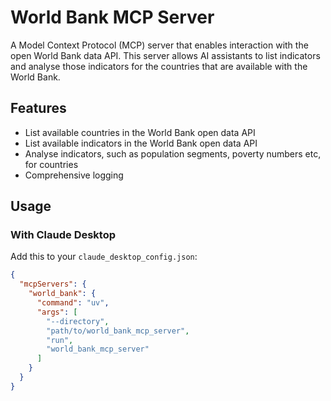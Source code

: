 # World Bank MCP Server

A Model Context Protocol (MCP) server that enables interaction with the open World Bank data API. This server allows AI assistants to list indicators and analyse those indicators for the countries that are available with the World Bank.

## Features

- List available countries in the World Bank open data API
- List available indicators in the World Bank open data API
- Analyse indicators, such as population segments, poverty numbers etc, for countries
- Comprehensive logging


## Usage

### With Claude Desktop

Add this to your `claude_desktop_config.json`:

```json
{
  "mcpServers": {
    "world_bank": {
      "command": "uv",
      "args": [
        "--directory", 
        "path/to/world_bank_mcp_server",
        "run",
        "world_bank_mcp_server"
      ]
    }
  }
}
```
